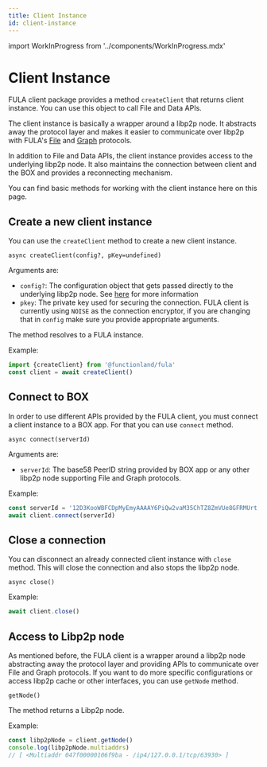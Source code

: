 ```yaml
---
title: Client Instance
id: client-instance
---
```

import WorkInProgress from '../components/WorkInProgress.mdx'

# Client Instance
FULA client package provides a method `createClient` that returns client instance. You can use this object to call File and Data APIs.

The client instance is basically a wrapper around a libp2p node. It abstracts away the protocol layer and makes it easier to communicate over libp2p with FULA's [File](https://github.com/functionland/fula/tree/0766d2e4ab56b423a00f2c28a132ea1a8f871164/protocols/file) and [Graph](https://github.com/functionland/fula/tree/0766d2e4ab56b423a00f2c28a132ea1a8f871164/protocols/graph) protocols.

In addition to File and Data APIs, the client instance provides access to the underlying libp2p node. It also maintains the connection between client and the BOX and provides a reconnecting mechanism.

You can find basic methods for working with the client instance here on this page.

## Create a new client instance
You can use the `createClient` method to create a new client instance.

`async createClient(config?, pKey=undefined)`

Arguments are:
- `config?`: The configuration object that gets passed directly to the underlying libp2p node. See [here](https://github.com/libp2p/js-libp2p/blob/master/doc/CONFIGURATION.md) for more information
- `pkey`: The private key used for securing the connection. FULA client is currently using `NOISE` as the connection encryptor, if you are changing that in `config` make sure you provide appropriate arguments.

The method resolves to a FULA instance.

Example:
```javascript
import {createClient} from '@functionland/fula'
const client = await createClient()
```

## Connect to BOX
In order to use different APIs provided by the FULA client, you must connect a client instance to a BOX app. For that you can use `connect` method.

`async connect(serverId)`

Arguments are:
- `serverId`: The base58 PeerID string provided by BOX app or any other libp2p node supporting File and Graph protocols.

Example:
```javascript
const serverId = '12D3KooWBFCDpMyEmyAAAAY6PiQw2vaM35ChTZ8ZmVUe8GFRMUrt' // copied from box app
await client.connect(serverId)
```

## Close a connection
You can disconnect an already connected client instance with `close` method. This will close the connection and also stops the libp2p node.

`async close()`

Example:
```javascript
await client.close()
```


## Access to Libp2p node
As mentioned before, the FULA client is a wrapper around a libp2p node abstracting away the protocol layer and providing APIs to communicate over File and Graph protocols. If you want to do more specific configurations or access libp2p cache or other interfaces, you can use `getNode` method.

`getNode()`

The method returns a Libp2p node.

Example:
```javascript
const libp2pNode = client.getNode()
console.log(libp2pNode.multiaddrs)
// [ <Multiaddr 047f00000106f9ba - /ip4/127.0.0.1/tcp/63930> ]
```


<WorkInProgress />